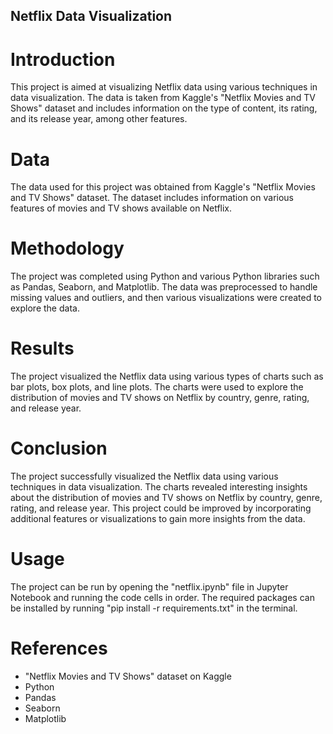## Netflix Data Visualization
# Introduction
This project is aimed at visualizing Netflix data using various techniques in data visualization. The data is taken from Kaggle's "Netflix Movies and TV Shows" dataset and includes information on the type of content, its rating, and its release year, among other features.

# Data
The data used for this project was obtained from Kaggle's "Netflix Movies and TV Shows" dataset. The dataset includes information on various features of movies and TV shows available on Netflix.

# Methodology
The project was completed using Python and various Python libraries such as Pandas, Seaborn, and Matplotlib. The data was preprocessed to handle missing values and outliers, and then various visualizations were created to explore the data.

# Results
The project visualized the Netflix data using various types of charts such as bar plots, box plots, and line plots. The charts were used to explore the distribution of movies and TV shows on Netflix by country, genre, rating, and release year.

# Conclusion
The project successfully visualized the Netflix data using various techniques in data visualization. The charts revealed interesting insights about the distribution of movies and TV shows on Netflix by country, genre, rating, and release year. This project could be improved by incorporating additional features or visualizations to gain more insights from the data.

# Usage
The project can be run by opening the "netflix.ipynb" file in Jupyter Notebook and running the code cells in order. The required packages can be installed by running "pip install -r requirements.txt" in the terminal.

# References
- "Netflix Movies and TV Shows" dataset on Kaggle
- Python
- Pandas
- Seaborn
- Matplotlib
